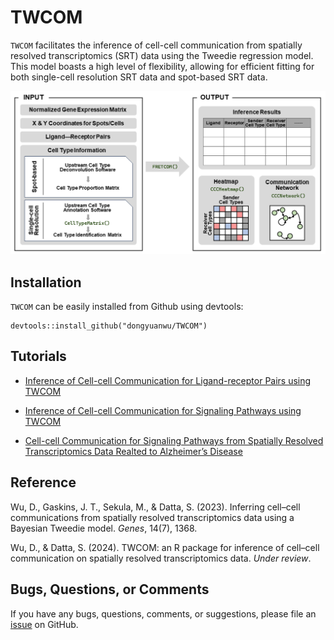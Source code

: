 # TWCOM

`TWCOM` facilitates the inference of cell-cell communication from spatially resolved transcriptomics (SRT) data using the Tweedie regression model. This model boasts a high level of flexibility, allowing for efficient fitting for both single-cell resolution SRT data and spot-based SRT data.

<p align="center">
	<img src="https://github.com/dongyuanwu/TWCOM/blob/main/Workflow.png">
</p>

## Installation

`TWCOM` can be easily installed from Github using devtools:

```
devtools::install_github("dongyuanwu/TWCOM")
```

## Tutorials

- <a href="https://htmlpreview.github.io/?https://github.com/dongyuanwu/TWCOM/blob/main/tutorial/TWCOM_Introduction.html" target="_blank">
	Inference of Cell-cell Communication for Ligand-receptor Pairs using TWCOM
</a>

- <a href="https://htmlpreview.github.io/?https://github.com/dongyuanwu/TWCOM/blob/main/tutorial/TWCOM_Introduction_Pathway.html" target="_blank">
	Inference of Cell-cell Communication for Signaling Pathways using TWCOM
</a>

- <a href="https://htmlpreview.github.io/?https://github.com/dongyuanwu/TWCOM/blob/main/tutorial/TWCOM_Case_Study.html" target="_blank">
	Cell-cell Communication for Signaling Pathways from Spatially Resolved Transcriptomics Data Realted to Alzheimer’s Disease
</a>

## Reference

Wu, D., Gaskins, J. T., Sekula, M., & Datta, S. (2023). Inferring cell–cell communications from spatially resolved transcriptomics data using a Bayesian Tweedie model. *Genes*, 14(7), 1368.

Wu, D., & Datta, S. (2024). TWCOM: an R package for inference of cell–cell communication on spatially resolved transcriptomics data. *Under review*.

## Bugs, Questions, or Comments

If you have any bugs, questions, comments, or suggestions, please file an <a href="https://github.com/dongyuanwu/TWCOM/issues">issue</a> on GitHub.
